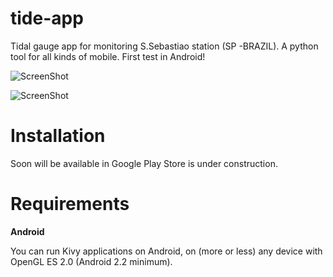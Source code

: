 tide-app
=========

Tidal gauge app for monitoring S.Sebastiao station (SP -BRAZIL).
A python tool for all kinds of mobile. 
First test in Android! 

![ScreenShot](https://github.com/mabelcalim/tide-app/blob/master/kivy/images/android_view.jpg)

![ScreenShot](https://github.com/mabelcalim/tide-app/blob/master/kivy/images/fig_data.png)

Installation
============

Soon will be available in Google Play Store
is under construction.



Requirements
============

**Android**

You can run Kivy applications on Android, on (more or less) any device with OpenGL ES 2.0 (Android 2.2 minimum). 
